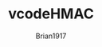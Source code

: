 ---
layout: post
repolink: "https://github.com/brian1917/vcodeHMAC"
title: "vcodeHMAC"
description: "Go package that creates an authorization header using Veracode API Key and ID."
author: "Brian1917"
author-link: "https://github.com/brian1917/"
content-type: "hmac_signing_libraries"
repo: "github"
repo_title: "vcodeHMAC"
---
